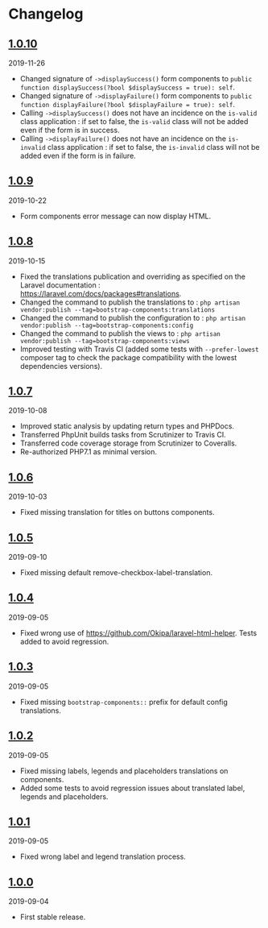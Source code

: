 # Changelog

## [1.0.10](https://github.com/Okipa/laravel-bootstrap-components/releases/tag/1.0.10)

2019-11-26

- Changed signature of `->displaySuccess()` form components to `public function displaySuccess(?bool $displaySuccess = true): self`.
- Changed signature of `->displayFailure()` form components to `public function displayFailure(?bool $displayFailure = true): self`.
- Calling `->displaySuccess()` does not have an incidence on the `is-valid` class application : if set to false, the `is-valid` class will not be added even if the form is in success.
- Calling `->displayFailure()` does not have an incidence on the `is-invalid` class application : if set to false, the `is-invalid` class will not be added even if the form is in failure.

## [1.0.9](https://github.com/Okipa/laravel-bootstrap-components/compare/1.0.8...1.0.9)

2019-10-22

- Form components error message can now display HTML.

## [1.0.8](https://github.com/Okipa/laravel-bootstrap-components/compare/1.0.7...1.0.8)

2019-10-15

- Fixed the translations publication and overriding as specified on the Laravel documentation : https://laravel.com/docs/packages#translations.
- Changed the command to publish the translations to : `php artisan vendor:publish --tag=bootstrap-components:translations`
- Changed the command to publish the configuration to : `php artisan vendor:publish --tag=bootstrap-components:config`
- Changed the command to publish the views to : `php artisan vendor:publish --tag=bootstrap-components:views`
- Improved testing with Travis CI (added some tests with `--prefer-lowest` composer tag to check the package compatibility with the lowest dependencies versions).

## [1.0.7](https://github.com/Okipa/laravel-bootstrap-components/compare/1.0.6...1.0.7)

2019-10-08

- Improved static analysis by updating return types and PHPDocs.
- Transferred PhpUnit builds tasks from Scrutinizer to Travis CI.
- Transferred code coverage storage from Scrutinizer to Coveralls.
- Re-authorized PHP7.1 as minimal version.

## [1.0.6](https://github.com/Okipa/laravel-bootstrap-components/compare/1.0.5...1.0.6)

2019-10-03

- Fixed missing translation for titles on buttons components.

## [1.0.5](https://github.com/Okipa/laravel-bootstrap-components/compare/1.0.4...1.0.5)

2019-09-10

- Fixed missing default remove-checkbox-label-translation.

## [1.0.4](https://github.com/Okipa/laravel-bootstrap-components/compare/1.0.3...1.0.4)

2019-09-05

- Fixed wrong use of https://github.com/Okipa/laravel-html-helper. Tests added to avoid regression.

## [1.0.3](https://github.com/Okipa/laravel-bootstrap-components/compare/1.0.2...1.0.3)

2019-09-05

- Fixed missing `bootstrap-components::` prefix for default config translations.

## [1.0.2](https://github.com/Okipa/laravel-bootstrap-components/compare/1.0.1...1.0.2)

2019-09-05

- Fixed missing labels, legends and placeholders translations on components.
- Added some tests to avoid regression issues about translated label, legends and placeholders.

## [1.0.1](https://github.com/Okipa/laravel-bootstrap-components/compare/1.0.0...1.0.1)

2019-09-05

- Fixed wrong label and legend translation process.

## [1.0.0](https://github.com/Okipa/laravel-bootstrap-components/releases/tag/1.0.0)

2019-09-04

- First stable release.
